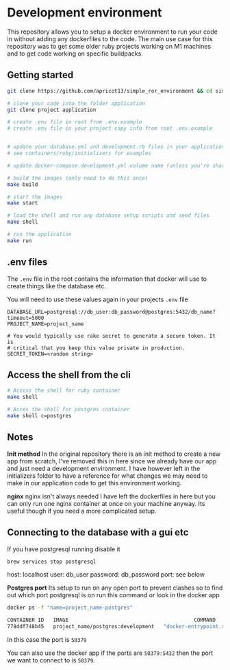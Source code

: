 # Development environment

This repository allows you to setup a docker environment to run your code in without adding any dockerfiles to the code. The main use case for this repository was to get some older ruby projects working on M1 machines and to get code working on specific buildpacks.

## Getting started

```sh
git clone https://github.com/apricot13/simple_ror_environment && cd simple_ror_environment

# clone your code into the folder application
git clone project application

# create .env file in root from .env.example
# create .env file in your project copy info from root .env.example


# update your database.yml and development.rb files in your application
# see containers/ruby/initializers for examples

# update docker-compose.development.yml volume name (unless you're sharing a database with another instance)

# build the images (only need to do this once)
make build

# start the images
make start

# load the shell and run any database setup scripts and seed files
make shell

# run the application
make run
```

## .env files

The `.env` file in the root contains the information that docker will use to create things like the database etc.

You will need to use these values again in your projects `.env` file

```
DATABASE_URL=postgresql://db_user:db_password@postgres:5432/db_name?timeout=5000
PROJECT_NAME=project_name

# You would typically use rake secret to generate a secure token. It is
# critical that you keep this value private in production.
SECRET_TOKEN=<random string>
```

## Access the shell from the cli

```sh
# Access the shell for ruby container
make shell

# Acces the shell for postgres container
make shell c=postgres
```

## Notes

**Init method**
In the original repository there is an init method to create a new app from scratch, I've removed this in here since we already have our app and just need a development environment. I have however left in the initializers folder to have a reference for what changes we may need to make in our application code to get this environment working.

**nginx**
nginx isn't always needed I have left the dockerfiles in here but you can only run one nginx container at once on your machine anyway. Its useful though if you need a more complicated setup.

## Connecting to the database with a gui etc

If you have postgresql running disable it

```sh
brew services stop postgresql
```

host: localhost
user: db_user
password: db_password
port: see below

**Postgres port**
Its setup to run on any open port to prevent clashes so to find out which port postgresql is on run this command or look in the docker app

```sh
docker ps -f "name=project_name-postgres"

CONTAINER ID   IMAGE                                         COMMAND                  CREATED       STATUS         PORTS                     NAMES
778ddf748b45   project_name/postgres:development   "docker-entrypoint.s…"   10 days ago   Up 5 minutes   0.0.0.0:50379->5432/tcp   project_name-postgres
```

In this case the port is `50379`

You can also use the docker app if the ports are `50379:5432` then the port we want to connect to is `50379`.
